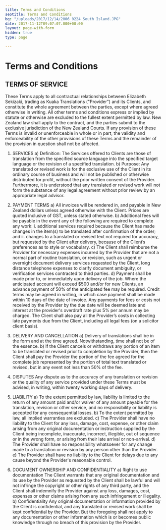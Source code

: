 ```yaml
---
title: Terms and Conditions
seotitle: Terms and Conditions
bg: "/uploads/2017/12/14/2006_0224 South Island.JPG"
date: 2017-11-12T09:07:07.000+00:00
layout: page-with-form
hidden: true
type: page

---
```

# Terms and Conditions
## TERMS OF SERVICE
These Terms apply to all contractual relationships between Elizabeth Sekizaki, trading as Kuaka Translations ("Provider") and its Clients, and constitute the whole agreement between the parties, except where agreed otherwise in writing. All other terms and conditions express or implied by statute or otherwise are excluded to the fullest extent permitted by law. New Zealand law shall apply to the contract, and the parties submit to the exclusive jurisdiction of the New Zealand Courts. If any provision of these Terms is invalid or unenforceable in whole or in part, the validity and enforceability of the other provisions of these Terms and the remainder of the provision in question shall not be affected.
1. SERVICES
a) Definition: 
The Services offered to Clients are those of translation from the specified source language into the specified target language or the revision of a specified translation.
b) Purpose:
Any translated or revised work is for the exclusive use of the Client in its ordinary course of business and will not be published or otherwise distributed for profit, without the prior written consent of the Provider. Furthermore, it is understood that any translated or revised work will not form the substance of any legal agreement without prior review by an appropriate legal advisor.
2. PAYMENT TERMS
a) All invoices will be rendered in, and payable in New Zealand dollars unless agreed otherwise with the Client. Prices are quoted inclusive of GST, unless stated otherwise.
b) Additional fees will be payable in the event any of the following are required to complete any work:
i. additional services required because the Client has made changes in the item(s) to be translated after confirmation of the order; and
ii. changes to a translated or revised text not required for accuracy, but requested by the Client after delivery, because of the Client’s preferences as to style or vocabulary.
c) The Client shall reimburse the Provider for necessary expenses incurred by the Provider that are not a normal part of routine translation, or revision, such as urgent or overnight document delivery services requested by the Client, long distance telephone expenses to clarify document ambiguity, or verification services contracted to third parties.
d) Payment shall be made prior to, or immediately upon delivery of the job. Where the anticipated account will exceed $500 and/or for new Clients, an advance payment of 50% of the anticipated fee may be required. Credit terms may be agreed in writing, in which case payment shall be made within 10 days of the date of invoice. Any payments for fees or costs not received by the Provider by the due date will be deemed late and interest at the provider's overdraft rate plus 5% per annum may be charged. The Client shall also pay all the Provider’s costs in collecting late payments due from the Client, including all legal fees (on a solicitor client basis).
3. DELIVERY AND CANCELLATION 
a) Delivery of translations shall be in the form and at the time agreed. Notwithstanding, time shall not be of the essence. 
b) If the Client cancels or withdraws any portion of an item to be translated or revised prior to completion by the Provider, then the Client shall pay the Provider the portion of the fee agreed for the complete job represented by the portion of total text translated or revised, but in any event not less than 50% of the fee.  
4. DISPUTES
Any dispute as to the accuracy of any translation or revision or the quality of any service provided under these Terms must be advised, in writing, within twenty working days of delivery.
5. LIABILITY
a) To the extent permitted by law, liability is limited to the return of any amount paid and/or waiver of any amount payable for the translation, revision or other service, and no responsibility or liability is accepted for any consequential losses.
b) To the extent permitted by law, all implied warranties are excluded. 
c) The Provider shall have no liability to the Client for any loss, damage, cost, expense, or other claim arising from any original documentation or instruction supplied by the Client being incomplete, inaccurate, incorrect, illegible, out of sequence or in the wrong form, or arising from their late arrival or non-arrival.
d) The Provider shall have no responsibility whatsoever for any change made to a translation or revision by any person other than the Provider.
e) The Provider shall have no liability to the Client for delays due to any cause beyond the Provider's reasonable control.

6. DOCUMENT OWNERSHIP AND CONFIDENTIALITY
a) Right to use documentation 
The Client warrants that any original documentation and its use by the Provider as requested by the Client shall be lawful and will not infringe the copyright or other rights of any third party, and the Client shall indemnify the Provider against any loss, damages, cost, expenses or other claims arising from any such infringement or illegality.
b) Confidentiality
Any original documentation or information provided by the Client is confidential, and any translated or revised work shall be kept confidential by the Provider. But the foregoing shall not apply to any documentation or other information which is or becomes public knowledge through no breach of this provision by the Provider.
